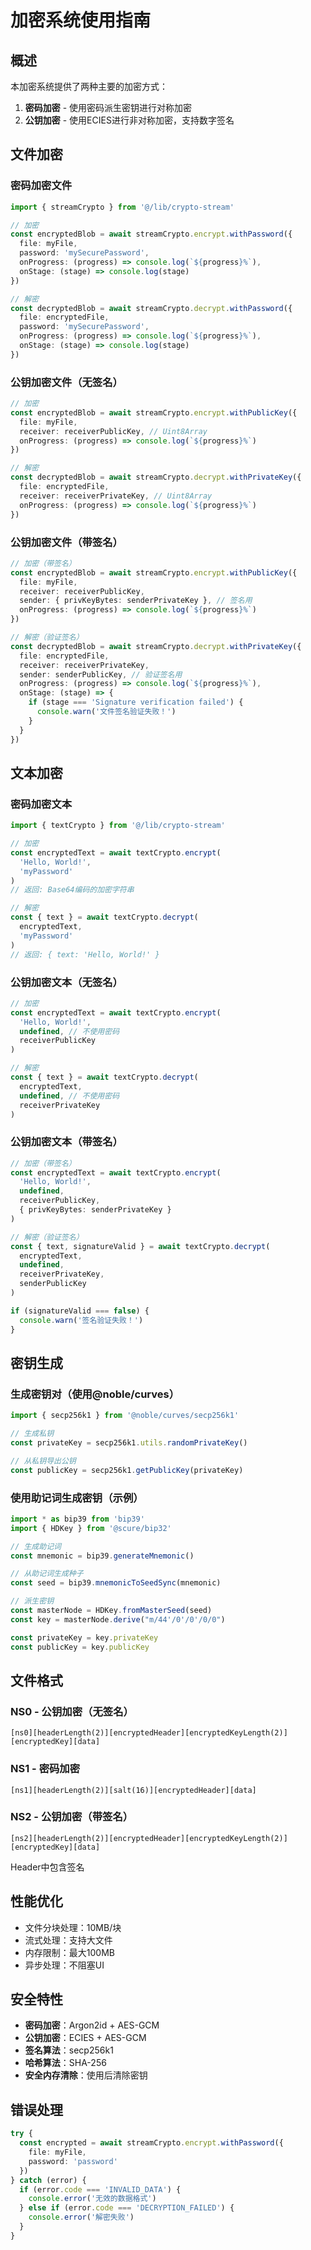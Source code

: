 # 加密系统使用指南

## 概述

本加密系统提供了两种主要的加密方式：
1. **密码加密** - 使用密码派生密钥进行对称加密
2. **公钥加密** - 使用ECIES进行非对称加密，支持数字签名

## 文件加密

### 密码加密文件
```typescript
import { streamCrypto } from '@/lib/crypto-stream'

// 加密
const encryptedBlob = await streamCrypto.encrypt.withPassword({
  file: myFile,
  password: 'mySecurePassword',
  onProgress: (progress) => console.log(`${progress}%`),
  onStage: (stage) => console.log(stage)
})

// 解密
const decryptedBlob = await streamCrypto.decrypt.withPassword({
  file: encryptedFile,
  password: 'mySecurePassword',
  onProgress: (progress) => console.log(`${progress}%`),
  onStage: (stage) => console.log(stage)
})
```

### 公钥加密文件（无签名）
```typescript
// 加密
const encryptedBlob = await streamCrypto.encrypt.withPublicKey({
  file: myFile,
  receiver: receiverPublicKey, // Uint8Array
  onProgress: (progress) => console.log(`${progress}%`)
})

// 解密
const decryptedBlob = await streamCrypto.decrypt.withPrivateKey({
  file: encryptedFile,
  receiver: receiverPrivateKey, // Uint8Array
  onProgress: (progress) => console.log(`${progress}%`)
})
```

### 公钥加密文件（带签名）
```typescript
// 加密（带签名）
const encryptedBlob = await streamCrypto.encrypt.withPublicKey({
  file: myFile,
  receiver: receiverPublicKey,
  sender: { privKeyBytes: senderPrivateKey }, // 签名用
  onProgress: (progress) => console.log(`${progress}%`)
})

// 解密（验证签名）
const decryptedBlob = await streamCrypto.decrypt.withPrivateKey({
  file: encryptedFile,
  receiver: receiverPrivateKey,
  sender: senderPublicKey, // 验证签名用
  onProgress: (progress) => console.log(`${progress}%`),
  onStage: (stage) => {
    if (stage === 'Signature verification failed') {
      console.warn('文件签名验证失败！')
    }
  }
})
```

## 文本加密

### 密码加密文本
```typescript
import { textCrypto } from '@/lib/crypto-stream'

// 加密
const encryptedText = await textCrypto.encrypt(
  'Hello, World!',
  'myPassword'
)
// 返回: Base64编码的加密字符串

// 解密
const { text } = await textCrypto.decrypt(
  encryptedText,
  'myPassword'
)
// 返回: { text: 'Hello, World!' }
```

### 公钥加密文本（无签名）
```typescript
// 加密
const encryptedText = await textCrypto.encrypt(
  'Hello, World!',
  undefined, // 不使用密码
  receiverPublicKey
)

// 解密
const { text } = await textCrypto.decrypt(
  encryptedText,
  undefined, // 不使用密码
  receiverPrivateKey
)
```

### 公钥加密文本（带签名）
```typescript
// 加密（带签名）
const encryptedText = await textCrypto.encrypt(
  'Hello, World!',
  undefined,
  receiverPublicKey,
  { privKeyBytes: senderPrivateKey }
)

// 解密（验证签名）
const { text, signatureValid } = await textCrypto.decrypt(
  encryptedText,
  undefined,
  receiverPrivateKey,
  senderPublicKey
)

if (signatureValid === false) {
  console.warn('签名验证失败！')
}
```

## 密钥生成

### 生成密钥对（使用@noble/curves）
```typescript
import { secp256k1 } from '@noble/curves/secp256k1'

// 生成私钥
const privateKey = secp256k1.utils.randomPrivateKey()

// 从私钥导出公钥
const publicKey = secp256k1.getPublicKey(privateKey)
```

### 使用助记词生成密钥（示例）
```typescript
import * as bip39 from 'bip39'
import { HDKey } from '@scure/bip32'

// 生成助记词
const mnemonic = bip39.generateMnemonic()

// 从助记词生成种子
const seed = bip39.mnemonicToSeedSync(mnemonic)

// 派生密钥
const masterNode = HDKey.fromMasterSeed(seed)
const key = masterNode.derive("m/44'/0'/0'/0/0")

const privateKey = key.privateKey
const publicKey = key.publicKey
```

## 文件格式

### NS0 - 公钥加密（无签名）
```
[ns0][headerLength(2)][encryptedHeader][encryptedKeyLength(2)][encryptedKey][data]
```

### NS1 - 密码加密
```
[ns1][headerLength(2)][salt(16)][encryptedHeader][data]
```

### NS2 - 公钥加密（带签名）
```
[ns2][headerLength(2)][encryptedHeader][encryptedKeyLength(2)][encryptedKey][data]
```
Header中包含签名

## 性能优化

- 文件分块处理：10MB/块
- 流式处理：支持大文件
- 内存限制：最大100MB
- 异步处理：不阻塞UI

## 安全特性

- **密码加密**：Argon2id + AES-GCM
- **公钥加密**：ECIES + AES-GCM
- **签名算法**：secp256k1
- **哈希算法**：SHA-256
- **安全内存清除**：使用后清除密钥

## 错误处理

```typescript
try {
  const encrypted = await streamCrypto.encrypt.withPassword({
    file: myFile,
    password: 'password'
  })
} catch (error) {
  if (error.code === 'INVALID_DATA') {
    console.error('无效的数据格式')
  } else if (error.code === 'DECRYPTION_FAILED') {
    console.error('解密失败')
  }
}
``` 